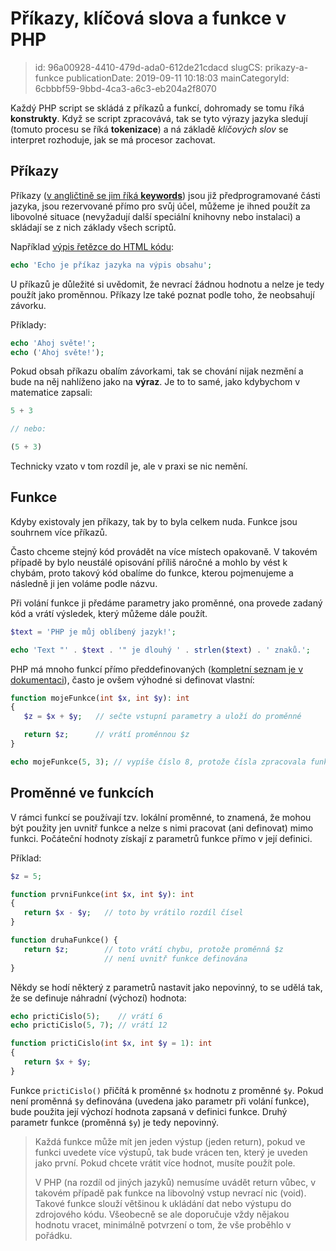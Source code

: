 Příkazy, klíčová slova a funkce v PHP
================================

> id: 96a00928-4410-479d-ada0-612de21cdacd
> slugCS: prikazy-a-funkce
> publicationDate: 2019-09-11 10:18:03
> mainCategoryId: 6cbbbf59-9bbd-4ca3-a6c3-eb204a2f8070

Každý PHP script se skládá z příkazů a funkcí, dohromady se tomu říká **konstrukty**. Když se script zpracovává, tak se tyto výrazy jazyka sledují (tomuto procesu se říká **tokenizace**) a ná základě *klíčových slov* se interpret rozhoduje, jak se má procesor zachovat.

Příkazy
--------------------------

Příkazy (<a href="https://php.net/manual/en/reserved.keywords.php">v angličtině se jim říká **keywords**</a>) jsou již předprogramované části jazyka, jsou rezervované přímo pro svůj účel, můžeme je ihned použít za libovolné situace (nevyžadují další speciální knihovny nebo instalaci) a skládají se z nich základy všech scriptů.

Například <a href="/echo">výpis řetězce do HTML kódu</a>:

```php
echo 'Echo je příkaz jazyka na výpis obsahu';
```

U příkazů je důležité si uvědomit, že nevrací žádnou hodnotu a nelze je tedy použít jako proměnnou. Příkazy lze také poznat podle toho, že neobsahují závorku.

Příklady:

```php
echo 'Ahoj světe!';
echo ('Ahoj světe!');
```

Pokud obsah příkazu obalím závorkami, tak se chování nijak nezmění a bude na něj nahlíženo jako na **výraz**. Je to to samé, jako kdybychom v matematice zapsali:

```php
5 + 3

// nebo:

(5 + 3)
```

Technicky vzato v tom rozdíl je, ale v praxi se nic nemění.

Funkce
--------------------------

Kdyby existovaly jen příkazy, tak by to byla celkem nuda. Funkce jsou souhrnem více příkazů.

Často chceme stejný kód provádět na více místech opakovaně. V takovém případě by bylo neustálé opisování příliš náročné a mohlo by vést k chybám, proto takový kód obalíme do funkce, kterou pojmenujeme a následně ji jen voláme podle názvu.

Při volání funkce ji předáme parametry jako proměnné, ona provede zadaný kód a vrátí výsledek, který můžeme dále použít.

```php
$text = 'PHP je můj oblíbený jazyk!';

echo 'Text "' . $text . '" je dlouhý ' . strlen($text) . ' znaků.';
```

PHP má mnoho funkcí přímo předdefinovaných (<a href="/dokumentace">kompletní seznam je v dokumentaci</a>), často je ovšem výhodné si definovat vlastní:

```php
function mojeFunkce(int $x, int $y): int
{
   $z = $x + $y;   // sečte vstupní parametry a uloží do proměnné

   return $z;      // vrátí proměnnou $z
}

echo mojeFunkce(5, 3); // vypíše číslo 8, protože čísla zpracovala funkce
```

Proměnné ve funkcích
--------------------------

V rámci funkcí se používají tzv. lokální proměnné, to znamená, že mohou být použity jen uvnitř funkce a nelze s nimi pracovat (ani definovat) mimo funkci. Počáteční hodnoty získají z parametrů funkce přímo v její definici.

Příklad:

```php
$z = 5;

function prvniFunkce(int $x, int $y): int
{
   return $x - $y;   // toto by vrátilo rozdíl čísel
}

function druhaFunkce() {
   return $z;        // toto vrátí chybu, protože proměnná $z
                     // není uvnitř funkce definována
}
```

Někdy se hodí některý z parametrů nastavit jako nepovinný, to se udělá tak, že se definuje náhradní (výchozí) hodnota:

```php
echo prictiCislo(5);    // vrátí 6
echo prictiCislo(5, 7); // vrátí 12

function prictiCislo(int $x, int $y = 1): int
{
   return $x + $y;
}
```

Funkce `prictiCislo()` přičítá k proměnné `$x` hodnotu z proměnné `$y`. Pokud není proměnná `$y` definována (uvedena jako parametr při volání funkce), bude použita její výchozí hodnota zapsaná v definici funkce. Druhý parametr funkce (proměnná `$y`) je tedy nepovinný.

> Každá funkce může mít jen jeden výstup (jeden return), pokud ve funkci uvedete více výstupů, tak bude vrácen ten, který je uveden jako první. Pokud chcete vrátit více hodnot, musíte použít pole.
>
> V PHP (na rozdíl od jiných jazyků) nemusíme uvádět return vůbec, v takovém případě pak funkce na libovolný vstup nevrací nic (void). Takové funkce slouží většinou k ukládání dat nebo výstupu do zdrojového kódu. Všeobecně se ale doporučuje vždy nějakou hodnotu vracet, minimálně potvrzení o tom, že vše proběhlo v pořádku.
